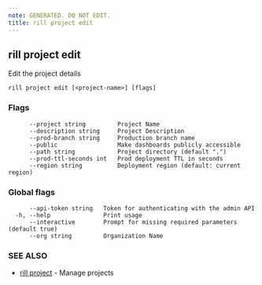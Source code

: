 ```yaml
---
note: GENERATED. DO NOT EDIT.
title: rill project edit
---
```

## rill project edit

Edit the project details

```
rill project edit [<project-name>] [flags]
```

### Flags

```
      --project string         Project Name
      --description string     Project Description
      --prod-branch string     Production branch name
      --public                 Make dashboards publicly accessible
      --path string            Project directory (default ".")
      --prod-ttl-seconds int   Prod deployment TTL in seconds
      --region string          Deployment region (default: current region)
```

### Global flags

```
      --api-token string   Token for authenticating with the admin API
  -h, --help               Print usage
      --interactive        Prompt for missing required parameters (default true)
      --org string         Organization Name
```

### SEE ALSO

* [rill project](project.md)	 - Manage projects

